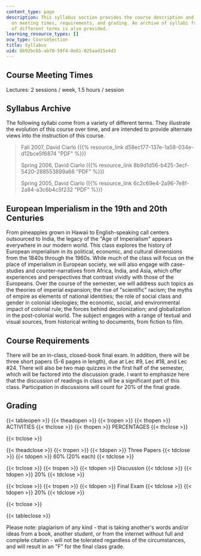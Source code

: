 ```yaml
---
content_type: page
description: This syllabus section provides the course description and information
  on meeting times, requirements, and grading. An archive of syllabi from a variety
  of different terms is also provided.
learning_resource_types: []
ocw_type: CourseSection
title: Syllabus
uid: 8b92bc6b-ab70-59f4-0e61-025aad15e4d3
---
```


Course Meeting Times
--------------------

Lectures: 2 sessions / week, 1.5 hours / session

Syllabus Archive
----------------

The following syllabi come from a variety of different terms. They illustrate the evolution of this course over time, and are intended to provide alternate views into the instruction of this course.

> Fall 2007, David Ciarlo ({{% resource_link d58ec177-137e-1a58-034e-d12bce5f6874 "PDF" %}})
> 
> Spring 2006, David Ciarlo ({{% resource_link 8b9d1d56-b425-3ecf-5420-288553899a66 "PDF" %}})
> 
> Spring 2005, David Ciarlo ({{% resource_link 6c2c69e4-2a96-7e8f-2a84-a3c6b4c5f232 "PDF" %}})

European Imperialism in the 19th and 20th Centuries
---------------------------------------------------

From pineapples grown in Hawaii to English-speaking call centers outsourced to India, the legacy of the "Age of Imperialism" appears everywhere in our modern world. This class explores the history of European imperialism in its political, economic, and cultural dimensions from the 1840s through the 1960s. While much of the class will focus on the place of imperialism in European society, we will also engage with case-studies and counter-narratives from Africa, India, and Asia, which offer experiences and perspectives that contrast vividly with those of the Europeans. Over the course of the semester, we will address such topics as the theories of imperial expansion; the rise of "scientific" racism; the myths of empire as elements of national identities; the role of social class and gender in colonial ideologies; the economic, social, and environmental impact of colonial rule; the forces behind decolonization; and globalization in the post-colonial world. The subject engages with a range of textual and visual sources, from historical writing to documents, from fiction to film.

Course Requirements
-------------------

There will be an in-class, closed-book final exam. In addition, there will be three short papers (5-6 pages in length), due at Lec #9, Lec #18, and Lec #24. There will also be two map quizzes in the first half of the semester, which will be factored into the discussion grade. I want to emphasize here that the discussion of readings in class will be a significant part of this class. Participation in discussions will count for 20% of the final grade.

Grading
-------

{{< tableopen >}}
{{< theadopen >}}
{{< tropen >}}
{{< thopen >}}
ACTIVITIES
{{< thclose >}}
{{< thopen >}}
PERCENTAGES
{{< thclose >}}

{{< trclose >}}

{{< theadclose >}}
{{< tropen >}}
{{< tdopen >}}
Three Papers
{{< tdclose >}}
{{< tdopen >}}
60% (20% each)
{{< tdclose >}}

{{< trclose >}}
{{< tropen >}}
{{< tdopen >}}
Discussion
{{< tdclose >}}
{{< tdopen >}}
20%
{{< tdclose >}}

{{< trclose >}}
{{< tropen >}}
{{< tdopen >}}
Final Exam
{{< tdclose >}}
{{< tdopen >}}
20%
{{< tdclose >}}

{{< trclose >}}

{{< tableclose >}}

Please note: plagiarism of any kind - that is taking another's words and/or ideas from a book, another student, or from the internet without full and complete citation - will not be tolerated regardless of the circumstances, and will result in an "F" for the final class grade.